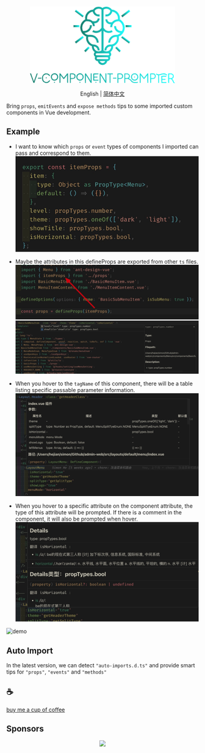 <p align="center">
<img height="200" src="./assets/kv.png" alt="v component prompter">
</p>
<p align="center"> English | <a href="./README_zh.md">简体中文</a></p>

Bring `props`, `emitEvents` and `expose methods` tips to some imported custom components in Vue development.

## Example
- I want to know which `props` or `event` types of components I imported can pass and correspond to them.
![demo](1.jpg)

- Maybe the attributes in this defineProps are exported from other `ts` files.
![demo](2.jpg)
![demo](3.jpg)

- When you hover to the `tagName` of this component, there will be a table listing specific passable parameter information.
![demo](4.jpg)

- When you hover to a specific attribute on the component attribute, the type of this attribute will be prompted. If there is a comment in the component, it will also be prompted when hover.
![demo](5.jpg)

![demo](/assets/demo.gif)

## Auto Import

In the latest version, we can detect `"auto-imports.d.ts"` and provide smart tips for `"props"`, `"events"` and `"methods"`


## :coffee:

[buy me a cup of coffee](https://github.com/Simon-He95/sponsor)


## Sponsors

<p align="center">
  <a href="https://cdn.jsdelivr.net/gh/Simon-He95/sponsor/sponsors.svg">
    <img src="https://cdn.jsdelivr.net/gh/Simon-He95/sponsor/sponsors.png"/>
  </a>
</p>
